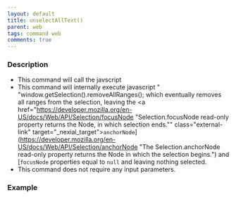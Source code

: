 ```yaml
---
layout: default
title: unselectAllText()
parent: web
tags: command web
comments: true
---
```


### Description

- This command will call  the javscript 
- This command will internally execute javascript " "window.getSelection().removeAllRanges(); which eventually removes all ranges from the selection, leaving the <a href="https://developer.mozilla.org/en-US/docs/Web/API/Selection/focusNode "Selection.focusNode read-only property returns the Node, in which selection ends."" class="external-link" target="_nexial_target">`anchorNode`](https://developer.mozilla.org/en-US/docs/Web/API/Selection/anchorNode "The Selection.anchorNode read-only property returns the Node in which the selection begins.") and [`focusNode`</a> properties equal to `null` and leaving nothing selected.
- This command does not require any input parameters.

### Example